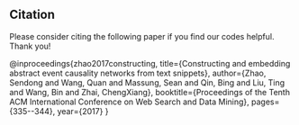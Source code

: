## Citation
Please consider citing the following paper if you find our codes helpful. Thank you!

@inproceedings{zhao2017constructing,
title={Constructing and embedding abstract event causality networks from text snippets},
author={Zhao, Sendong and Wang, Quan and Massung, Sean and Qin, Bing and Liu, Ting and Wang, Bin and Zhai, ChengXiang},
booktitle={Proceedings of the Tenth ACM International Conference on Web Search and Data Mining},
pages={335--344},
year={2017}
}
